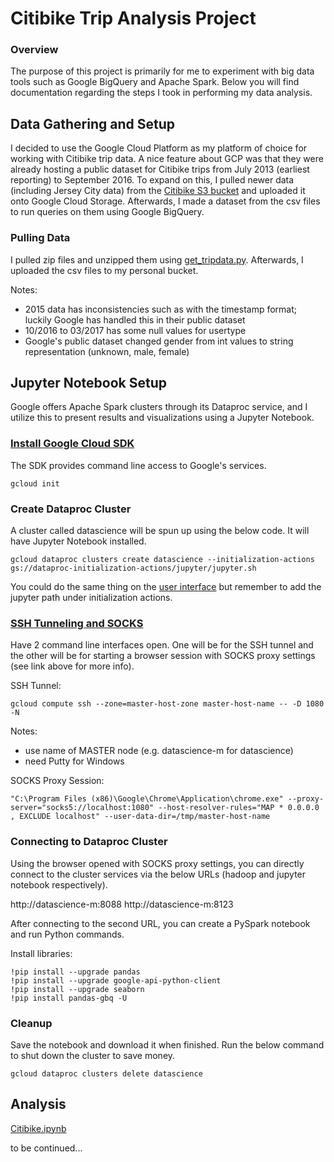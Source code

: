 # Citibike Trip Analysis Project

### Overview

The purpose of this project is primarily for me to experiment with big data tools such as Google BigQuery and Apache Spark. Below you will find documentation regarding the steps I took in performing my data analysis.

## Data Gathering and Setup

I decided to use the Google Cloud Platform as my platform of choice for working with Citibike trip data. A nice feature about GCP was that they were already hosting a public dataset for Citibike trips from July 2013 (earliest reporting) to September 2016. To expand on this, I pulled newer data (including Jersey City data) from the [Citibike S3 bucket](https://s3.amazonaws.com/tripdata/index.html) and uploaded it onto Google Cloud Storage. Afterwards, I made a dataset from the csv files to run queries on them using Google BigQuery.

### Pulling Data

I pulled zip files and unzipped them using [get_tripdata.py](get_tripdata.py). Afterwards, I uploaded the csv files to my personal bucket.

Notes:
- 2015 data has inconsistencies such as with the timestamp format; luckily Google has handled this in their public dataset
- 10/2016 to 03/2017 has some null values for usertype
- Google's public dataset changed gender from int values to string representation (unknown, male, female) 

## Jupyter Notebook Setup

Google offers Apache Spark clusters through its Dataproc service, and I utilize this to present results and visualizations using a Jupyter Notebook. 

### [Install Google Cloud SDK](https://cloud.google.com/sdk/) 

The SDK provides command line access to Google's services.

```
gcloud init
```

### Create Dataproc Cluster

A cluster called datascience will be spun up using the below code. It will have Jupyter Notebook installed.

``` 
gcloud dataproc clusters create datascience --initialization-actions gs://dataproc-initialization-actions/jupyter/jupyter.sh
```

You could do the same thing on the [user interface](https://cloud.google.com/dataproc/docs/guides/create-cluster#using_the_console_name) but remember to add the jupyter path under initialization actions.

### [SSH Tunneling and SOCKS](https://cloud.google.com/dataproc/docs/concepts/accessing/cluster-web-interfaces)

Have 2 command line interfaces open. One will be for the SSH tunnel and the other will be for starting a browser session with SOCKS proxy settings (see link above for more info). 


SSH Tunnel:

```
gcloud compute ssh --zone=master-host-zone master-host-name -- -D 1080 -N
```
Notes: 
- use name of MASTER node (e.g. datascience-m for datascience)
- need Putty for Windows

SOCKS Proxy Session:

```
"C:\Program Files (x86)\Google\Chrome\Application\chrome.exe" --proxy-server="socks5://localhost:1080" --host-resolver-rules="MAP * 0.0.0.0 , EXCLUDE localhost" --user-data-dir=/tmp/master-host-name
```
### Connecting to Dataproc Cluster

Using the browser opened with SOCKS proxy settings, you can directly connect to the cluster services via the below URLs (hadoop and jupyter notebook respectively).

http://datascience-m:8088
http://datascience-m:8123 

After connecting to the second URL, you can create a PySpark notebook and run Python commands.

Install libraries:
```
!pip install --upgrade pandas
!pip install --upgrade google-api-python-client
!pip install --upgrade seaborn
!pip install pandas-gbq -U
```

### Cleanup

Save the notebook and download it when finished. Run the below command to shut down the cluster to save money. 

```
gcloud dataproc clusters delete datascience
```

## Analysis

[Citibike.ipynb](notebooks/Citibike.ipynb)

to be continued...
